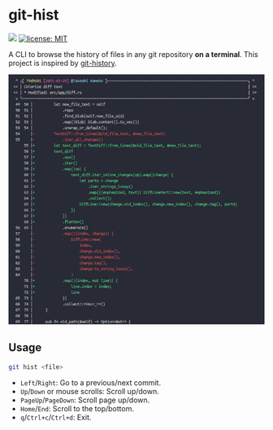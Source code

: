 # git-hist

[![](https://github.com/arkark/git-hist/workflows/Rust/badge.svg)](https://github.com/arkark/git-hist/actions)
[![license: MIT](https://img.shields.io/badge/license-MIT-yellow.svg)](https://github.com/arkark/git-hist/blob/master/LICENSE)

A CLI to browse the history of files in any git repository **on a terminal**. This project is inspired by [git-history](https://github.com/pomber/git-history).

<div align="center">
    <img src="screenshots/screenshot_01.png" />
</div>

## Usage

```sh
git hist <file>
```

- `Left`/`Right`: Go to a previous/next commit.
- `Up`/`Down` or mouse scrolls: Scroll up/down.
- `PageUp`/`PageDown`: Scroll page up/down.
- `Home`/`End`: Scroll to the top/bottom.
- `q`/`Ctrl+c`/`Ctrl+d`: Exit.
